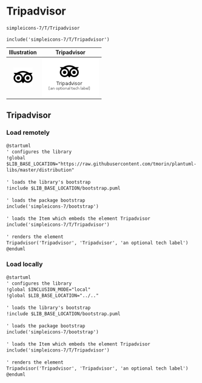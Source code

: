 # Tripadvisor


```text
simpleicons-7/T/Tripadvisor
```

```text
include('simpleicons-7/T/Tripadvisor')
```



| Illustration | Tripadvisor |
| :---: | :---: |
| ![illustration for Illustration](../../simpleicons-7/T/Tripadvisor.png) | ![illustration for Tripadvisor](../../simpleicons-7/T/Tripadvisor.Local.png) |




## Tripadvisor

### Load remotely
```plantuml
@startuml
' configures the library
!global $LIB_BASE_LOCATION="https://raw.githubusercontent.com/tmorin/plantuml-libs/master/distribution"

' loads the library's bootstrap
!include $LIB_BASE_LOCATION/bootstrap.puml

' loads the package bootstrap
include('simpleicons-7/bootstrap')

' loads the Item which embeds the element Tripadvisor
include('simpleicons-7/T/Tripadvisor')

' renders the element
Tripadvisor('Tripadvisor', 'Tripadvisor', 'an optional tech label')
@enduml
```

### Load locally
```plantuml
@startuml
' configures the library
!global $INCLUSION_MODE="local"
!global $LIB_BASE_LOCATION="../.."

' loads the library's bootstrap
!include $LIB_BASE_LOCATION/bootstrap.puml

' loads the package bootstrap
include('simpleicons-7/bootstrap')

' loads the Item which embeds the element Tripadvisor
include('simpleicons-7/T/Tripadvisor')

' renders the element
Tripadvisor('Tripadvisor', 'Tripadvisor', 'an optional tech label')
@enduml
```

